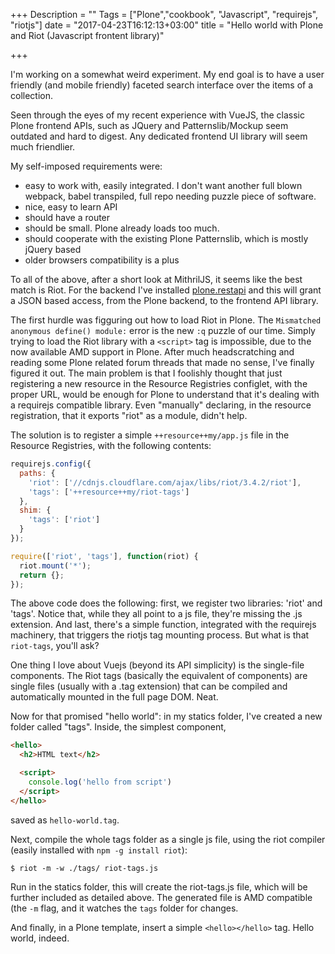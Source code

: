 +++
Description = ""
Tags = ["Plone","cookbook", "Javascript", "requirejs", "riotjs"]
date = "2017-04-23T16:12:13+03:00"
title = "Hello world with Plone and Riot (Javascript frontent library)"

+++

I'm working on a somewhat weird experiment. My end goal is to have a user
friendly (and mobile friendly) faceted search interface over the items of
a collection.

Seen through the eyes of my recent experience with VueJS, the
classic Plone frontend APIs, such as JQuery and Patternslib/Mockup seem
outdated and hard to digest. Any dedicated frontend UI library will seem much
friendlier.

My self-imposed requirements were:

* easy to work with, easily integrated. I don't want another full blown
  webpack, babel transpiled, full repo needing puzzle piece of software.
* nice, easy to learn API
* should have a router
* should be small. Plone already loads too much.
* should cooperate with the existing Plone Patternslib, which is mostly jQuery
  based
* older browsers compatibility is a plus

To all of the above, after a short look at MithrilJS, it seems like the best
match is Riot.  For the backend I've installed
[plone.restapi](https://github.com/plone/plone.restapi) and this will grant
a JSON based access, from the Plone backend, to the frontend API library.

The first hurdle was figguring out how to load Riot in Plone. The ``Mismatched
anonymous define() module:`` error is the new ``:q`` puzzle of our time. Simply
trying to load the Riot library with a ``<script>`` tag is impossible, due to
the now available AMD support in Plone. After much
headscratching and reading some Plone related forum threads that made no sense,
I've finally figured it out. The main problem is that I foolishly thought that
just registering a new resource in the Resource Registries configlet, with the
proper URL, would be enough for Plone to understand that it's dealing with
a requirejs compatible library. Even "manually" declaring, in the resource
registration, that it exports "riot" as a module, didn't help.

The solution is to register a simple ``++resource++my/app.js`` file in the
Resource Registries, with the following contents:

```javascript
requirejs.config({
  paths: {
    'riot': ['//cdnjs.cloudflare.com/ajax/libs/riot/3.4.2/riot'],
    'tags': ['++resource++my/riot-tags']
  },
  shim: {
    'tags': ['riot']
  }
});

require(['riot', 'tags'], function(riot) {
  riot.mount('*');
  return {};
});
```

The above code does the following: first, we register two libraries: 'riot' and
'tags'. Notice that, while they all point to a js file, they're missing the .js
extension. And last, there's a simple function, integrated with the requirejs
machinery, that triggers the riotjs tag mounting process. But what is that
``riot-tags``, you'll ask?

One thing I love about Vuejs (beyond its API simplicity) is the single-file
components. The Riot tags (basically the equivalent of components) are single
files (usually with a .tag extension) that can be compiled and automatically
mounted in the full page DOM.  Neat.

Now for that promised "hello world": in my statics folder, I've created a new
folder called "tags". Inside, the simplest component,

```html
<hello>
  <h2>HTML text</h2>

  <script>
    console.log('hello from script')
  </script>
</hello>
```

saved as ``hello-world.tag``.

Next, compile the whole tags folder as a single js file, using the riot compiler
(easily installed with ``npm -g install riot``):

```
$ riot -m -w ./tags/ riot-tags.js
```

Run in the statics folder, this will create the riot-tags.js file, which will
be further included as detailed above. The generated file is AMD compatible
(the ``-m`` flag, and it watches the ``tags`` folder for changes.

And finally, in a Plone template, insert a simple ``<hello></hello>`` tag.
Hello world, indeed.
